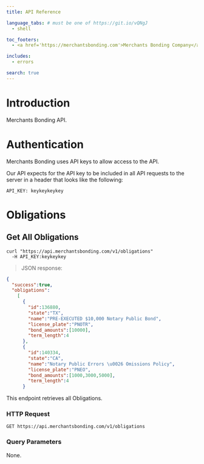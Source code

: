 ```yaml
---
title: API Reference

language_tabs: # must be one of https://git.io/vQNgJ
  - shell

toc_footers:
  - <a href='https://merchantsbonding.com'>Merchants Bonding Company</a>

includes:
  - errors

search: true
---
```


# Introduction

Merchants Bonding API.

# Authentication

Merchants Bonding uses API keys to allow access to the API.

Our API expects for the API key to be included in all API requests to the server in a header that looks like the following:

`API_KEY: keykeykeykey`

# Obligations

## Get All Obligations

```shell
curl "https://api.merchantsbonding.com/v1/obligations"
  -H API_KEY:keykeykey
```

> JSON response:

```json
{
  "success":true,
  "obligations":
    [
      {
        "id":136880,
        "state":"TX",
        "name":"PRE-EXECUTED $10,000 Notary Public Bond",
        "license_plate":"PNOTR",
        "bond_amounts":[10000],
        "term_length":4
      },
      {
        "id":140334,
        "state":"CA",
        "name":"Notary Public Errors \u0026 Omissions Policy",
        "license_plate":"PNEO",
        "bond_amounts":[1000,3000,5000],
        "term_length":4
      }
```

This endpoint retrieves all Obligations.

### HTTP Request

`GET https://api.merchantsbonding.com/v1/obligations`

### Query Parameters

None.
